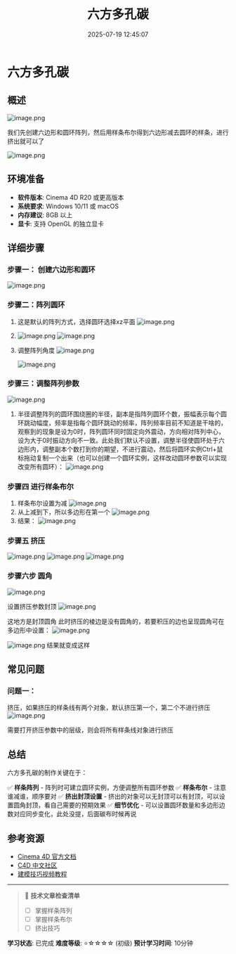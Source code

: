 ﻿---
title: 六方多孔碳
date: 2025-07-19 12:45:07
tags:
  - C4D
categories:
  - 技术分享
  - C4D
cover: http://img.upoorcake.cn/upoorcake/202507172208426.jpg
description: 制作六方多孔碳，主要是线条布尔和克隆的应用
---

# 六方多孔碳

## 概述
![image.png](http://img.upoorcake.cn/upoorcake/202507200203901.png)

我们先创建六边形和圆环阵列，然后用样条布尔得到六边形减去圆环的样条，进行挤出就可以了

![image.png](http://img.upoorcake.cn/upoorcake/202507200204191.png)
								

## 环境准备

- **软件版本**: Cinema 4D R20 或更高版本
- **系统要求**: Windows 10/11 或 macOS
- **内存建议**: 8GB 以上
- **显卡**: 支持 OpenGL 的独立显卡

## 详细步骤

### 步骤一： 创建六边形和圆环
![image.png](http://img.upoorcake.cn/upoorcake/202507200206829.png)


### 步骤二：阵列圆环

1. 这是默认的阵列方式，选择圆环选择xz平面
	![image.png](http://img.upoorcake.cn/upoorcake/202507200208217.png)
2. ![image.png](http://img.upoorcake.cn/upoorcake/202507200209266.png)
	![image.png](http://img.upoorcake.cn/upoorcake/202507200209396.png)
3. 调整阵列角度 
	![image.png](http://img.upoorcake.cn/upoorcake/202507200210628.png)

	![image.png](http://img.upoorcake.cn/upoorcake/202507200211199.png)

### 步骤三：调整阵列参数 
![image.png](http://img.upoorcake.cn/upoorcake/202507200212715.png)

1. 半径调整阵列的圆环围绕圈的半径，副本是指阵列圆环个数，振幅表示每个圆环跳动幅度，频率是指每个圆环跳动的频率，阵列频率目前不知道是干啥的，观察到的现象是设为0时，阵列圆环同时固定向外震动，方向相对阵列中心，设为大于0时振动方向不一致。此处我们默认不设置，调整半径使圆环处于六边形内，调整副本个数打到你的期望，不进行震动，然后将圆环实例Ctrl+鼠标拖动复制一个出来（也可以创建一个圆环实例，这样改动圆环参数可以实现改变所有圆环）：
   ![image.png](http://img.upoorcake.cn/upoorcake/202507200228183.png)

### 步骤四 进行样条布尔

1. 样条布尔设置为减
	![image.png](http://img.upoorcake.cn/upoorcake/202507200231230.png)
2. 从上减到下，所以多边形在第一个
	![image.png](http://img.upoorcake.cn/upoorcake/202507200231093.png)
3. 结果：
	![image.png](http://img.upoorcake.cn/upoorcake/202507200233681.png)

### 步骤五 挤压

![image.png](http://img.upoorcake.cn/upoorcake/202507200237959.png)
![image.png](http://img.upoorcake.cn/upoorcake/202507200237233.png)
![image.png](http://img.upoorcake.cn/upoorcake/202507200237507.png)

### 步骤六步 圆角
![image.png](http://img.upoorcake.cn/upoorcake/202507200255168.png)

设置挤压参数封顶
![image.png](http://img.upoorcake.cn/upoorcake/202507200255950.png)

这地方是封顶圆角  此时挤压的棱边是没有圆角的，若要积压的边也呈现圆角可在多边形中设置：
![image.png](http://img.upoorcake.cn/upoorcake/202507200258766.png)

![image.png](http://img.upoorcake.cn/upoorcake/202507200259954.png)
结果就变成这样
## 常见问题

### 问题一：

挤压，如果挤压的样条线有两个对象，默认挤压第一个，第二个不进行挤压
![image.png](http://img.upoorcake.cn/upoorcake/202507200300756.png)

需要打开挤压参数中的层级，则会将所有样条线对象进行挤压 

## 总结

六方多孔碳的制作关键在于：

✅ **样条阵列** - 阵列时可建立圆环实例，方便调整所有圆环参数
✅ **样条布尔** - 注意谁减谁，顺序要对
✅ **挤出封顶设置** - 挤出的对象可以无封顶可以有封顶，可以设置圆角封顶，看自己需要的预期效果
✅ **细节优化** - 可以设置圆环数量和多边形边数对应同步变化，此处没提，后面碳布时候再说


## 参考资源

- [Cinema 4D 官方文档](https://help.maxon.net/)
- [C4D 中文社区](https://c4dsky.com/)
- [建模技巧视频教程](https://www.bilibili.com/video/BV1FV411d7bJ/)
---

> 📝 **技术文章检查清单**
> - [ ] 掌握样条阵列
> - [ ] 掌握样条布尔
> - [ ] 挤出技巧

**学习状态**: 已完成
**难度等级**: ⭐☆☆☆☆ (初级)
**预计学习时间**: 10分钟

